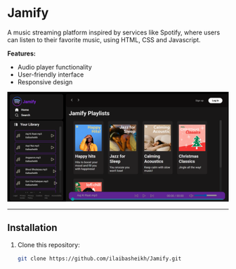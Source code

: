 # Jamify
 A music streaming platform inspired by services like Spotify, where users can listen to their favorite music, using HTML, CSS and Javascript.

**Features:**
- Audio player functionality
- User-friendly interface 
- Responsive design 
 
 ![Jamify](/final%20product/jamify.png)

---

## Installation

1. Clone this repository:
   ```bash
   git clone https://github.com/ilaibasheikh/Jamify.git
